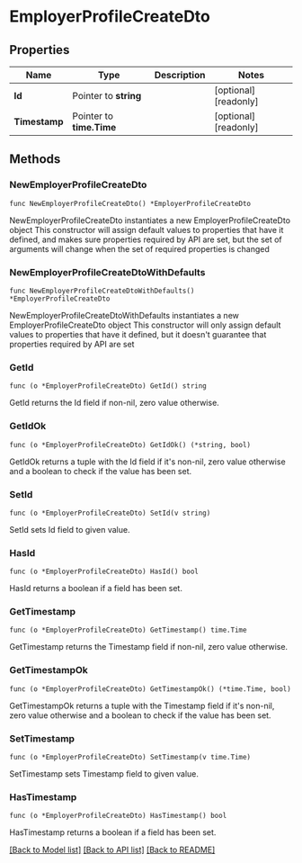 # EmployerProfileCreateDto

## Properties

Name | Type | Description | Notes
------------ | ------------- | ------------- | -------------
**Id** | Pointer to **string** |  | [optional] [readonly] 
**Timestamp** | Pointer to **time.Time** |  | [optional] [readonly] 

## Methods

### NewEmployerProfileCreateDto

`func NewEmployerProfileCreateDto() *EmployerProfileCreateDto`

NewEmployerProfileCreateDto instantiates a new EmployerProfileCreateDto object
This constructor will assign default values to properties that have it defined,
and makes sure properties required by API are set, but the set of arguments
will change when the set of required properties is changed

### NewEmployerProfileCreateDtoWithDefaults

`func NewEmployerProfileCreateDtoWithDefaults() *EmployerProfileCreateDto`

NewEmployerProfileCreateDtoWithDefaults instantiates a new EmployerProfileCreateDto object
This constructor will only assign default values to properties that have it defined,
but it doesn't guarantee that properties required by API are set

### GetId

`func (o *EmployerProfileCreateDto) GetId() string`

GetId returns the Id field if non-nil, zero value otherwise.

### GetIdOk

`func (o *EmployerProfileCreateDto) GetIdOk() (*string, bool)`

GetIdOk returns a tuple with the Id field if it's non-nil, zero value otherwise
and a boolean to check if the value has been set.

### SetId

`func (o *EmployerProfileCreateDto) SetId(v string)`

SetId sets Id field to given value.

### HasId

`func (o *EmployerProfileCreateDto) HasId() bool`

HasId returns a boolean if a field has been set.

### GetTimestamp

`func (o *EmployerProfileCreateDto) GetTimestamp() time.Time`

GetTimestamp returns the Timestamp field if non-nil, zero value otherwise.

### GetTimestampOk

`func (o *EmployerProfileCreateDto) GetTimestampOk() (*time.Time, bool)`

GetTimestampOk returns a tuple with the Timestamp field if it's non-nil, zero value otherwise
and a boolean to check if the value has been set.

### SetTimestamp

`func (o *EmployerProfileCreateDto) SetTimestamp(v time.Time)`

SetTimestamp sets Timestamp field to given value.

### HasTimestamp

`func (o *EmployerProfileCreateDto) HasTimestamp() bool`

HasTimestamp returns a boolean if a field has been set.


[[Back to Model list]](../README.md#documentation-for-models) [[Back to API list]](../README.md#documentation-for-api-endpoints) [[Back to README]](../README.md)


